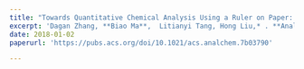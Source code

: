 ```yaml
---
title: "Towards Quantitative Chemical Analysis Using a Ruler on Paper: An Approach to Transduce Color to Length Based on Coffee-Ring Effect"
excerpt: 'Dagan Zhang, **Biao Ma**,  Litianyi Tang, Hong Liu,* . **Anal. Chem.** 2018,  90, 1482–1486.'
date: 2018-01-02
paperurl: 'https://pubs.acs.org/doi/10.1021/acs.analchem.7b03790'

---
```


